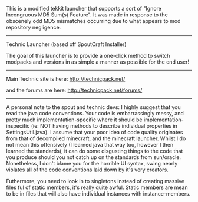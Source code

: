 This is a modified tekkit launcher that supports a sort of "Ignore Incongruous MD5 Sum(s) Feature".
It was made in response to the obscenely odd MD5 mismatches occurring due to what appears to mod repository negligence.

------------------

Technic Launcher (based off SpoutCraft Installer)

The goal of this launcher is to provide a one-click method to switch modpacks and versions in as simple a manner as possible for the end user!

-------------------

Main Technic site is here: http://technicpack.net/

and the forums are here: http://technicpack.net/forums/

-------------------

A personal note to the spout and technic devs:
I highly suggest that you read the java code conventions. Your code is embarrassingly messy, and pretty much implementation-specific where it should be implementation-inspecific (ie: NOT having methods to describe individual properties in SettingsUtil.java).
I assume that your poor idea of code quality originates from that of decompiled minecraft, and the minecraft launcher. Whilst I do not mean this offensively (I learned java that way too, however I then learned the standards), it can do some disgusting things to the code that you produce should you not catch up on the standards from sun/oracle.
Nonetheless, I don't blame you for the horrible UI syntax, swing nearly violates all of the code conventions laid down by it's very creators.

Futhermore, you need to look in to singletons instead of creating massive files ful of static members, it's really quite awful.
Static members are mean to be in files that will also have individual instances with instance-members.
